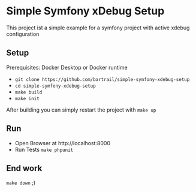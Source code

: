 # Simple Symfony xDebug Setup

This project ist a simple example for a symfony project with active xdebug configuration

## Setup

Prerequisites: Docker Desktop or Docker runtime

- `git clone https://github.com/bartrail/simple-symfony-xdebug-setup`
- `cd simple-symfony-xdebug-setup`
- `make build`
- `make init`

After building you can simply restart the project with `make up`

## Run

- Open Browser at http://localhost:8000
- Run Tests `make phpunit`

## End work

`make down` ;)
